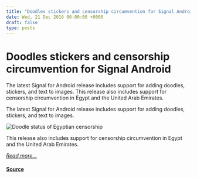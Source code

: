 ```yaml
---
title: "Doodles stickers and censorship circumvention for Signal Android"
date: Wed, 21 Dec 2016 00:00:00 +0000
draft: false
type: posts
---
```

# Doodles stickers and censorship circumvention for Signal Android





 The latest Signal for Android release includes support for adding doodles, stickers, and text to images. This release also includes support for censorship circumvention in Egypt and the United Arab Emirates. 

The latest Signal for Android release includes support for adding doodles, stickers, and text to images.

![Doodle status of Egyptian censorship](/blog/images/censorship.jpg)

This release also includes support for censorship circumvention in Egypt and the United Arab Emirates.

[_Read more..._](https://signal.org/blog/doodles-stickers-censorship/)

#### [Source](https://signal.org/blog/doodles-stickers-censorship/)

